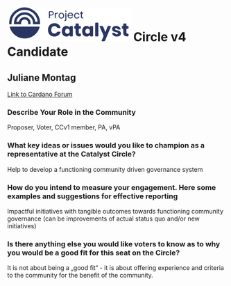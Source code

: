 # ![Project Catalyst](../assets/catalyst.svg) Circle v4 Candidate #

## Juliane Montag ##

[Link to Cardano Forum](https://forum.cardano.org/t/juliane-montag-platform-statement/109208)

### Describe Your Role in the Community ###

Proposer, Voter, CCv1 member, PA, vPA

### What key ideas or issues would you like to champion as a representative at the Catalyst Circle? ###

Help to develop a functioning community driven governance system

### How do you intend to measure your engagement. Here some examples and suggestions for effective reporting ###

Impactful initiatives with tangible outcomes towards functioning community governance (can be improvements of actual status quo and/or new initiatives)

### Is there anything else you would like voters to know as to why you would be a good fit for this seat on the Circle? ###

It is not about being a „good fit“ - it is about offering experience and criteria to the community for the benefit of the community.
